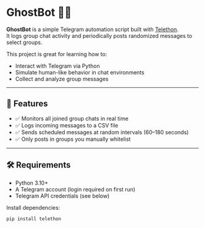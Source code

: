 # GhostBot 🕵️‍♂️

**GhostBot** is a simple Telegram automation script built with [Telethon](https://github.com/LonamiWebs/Telethon).  
It logs group chat activity and periodically posts randomized messages to select groups.

This project is great for learning how to:
- Interact with Telegram via Python
- Simulate human-like behavior in chat environments
- Collect and analyze group messages

---

## 🚀 Features

- ✅ Monitors all joined group chats in real time
- ✅ Logs incoming messages to a CSV file
- ✅ Sends scheduled messages at random intervals (60–180 seconds)
- ✅ Only posts in groups you manually whitelist

---

## 🛠️ Requirements

- Python 3.10+
- A Telegram account (login required on first run)
- Telegram API credentials (see below)

Install dependencies:

```bash
pip install telethon
